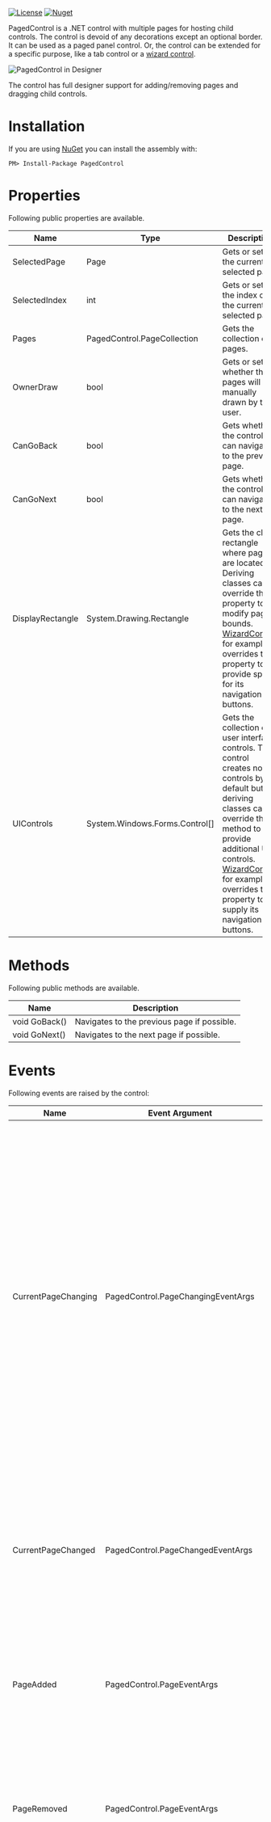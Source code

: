 [![License](http://img.shields.io/github/license/oozcitak/pagedcontrol.svg?style=flat-square)](https://opensource.org/licenses/MIT)
[![Nuget](https://img.shields.io/nuget/v/PagedControl.svg?style=flat-square)](https://www.nuget.org/packages/PagedControl)

PagedControl is a .NET control with multiple pages for hosting child controls. The control is devoid of any decorations except an optional border. It can be used as a paged panel control. Or, the control can be extended for a specific purpose, like a tab control or a [wizard control](https://github.com/oozcitak/WizardControl).

![PagedControl in Designer](https://raw.githubusercontent.com/wiki/oozcitak/PagedControl/PagedControl.designer.png)

The control has full designer support for adding/removing pages and dragging child controls.

# Installation #

If you are using [NuGet](https://nuget.org/) you can install the assembly with:

`PM> Install-Package PagedControl`

# Properties #

Following public properties are available.

| Name | Type | Description |
|------|------|-------------|
| SelectedPage      | Page                           | Gets or sets the currently selected page. |
| SelectedIndex     | int                            | Gets or sets the index of the currently selected page. |
| Pages             | PagedControl.PageCollection    | Gets the collection of pages. |
| OwnerDraw         | bool                           | Gets or sets whether the pages will be manually drawn by the user. |
| CanGoBack         | bool                           | Gets whether the control can navigate to the previous page. |
| CanGoNext         | bool                           | Gets whether the control can navigate to the next page. |
| DisplayRectangle  | System.Drawing.Rectangle       | Gets the client rectangle where pages are located. Deriving classes can override this property to modify page bounds. [WizardControl](https://github.com/oozcitak/WizardControl), for example, overrides this property to provide space for its navigation buttons. |
| UIControls        | System.Windows.Forms.Control[] | Gets the collection of user interface controls. The control creates no UI controls by default but deriving classes can override this method to provide additional UI controls. [WizardControl](https://github.com/oozcitak/WizardControl), for example, overrides this property to supply its navigation buttons. |

# Methods #

Following public methods are available.

| Name | Description |
|------|-------------|
| void GoBack() | Navigates to the previous page if possible. |
| void GoNext() | Navigates to the next page if possible. |

# Events #

Following events are raised by the control:

| Name | Event Argument | Description |
|------|----------------|-------------|
| CurrentPageChanging | PagedControl.PageChangingEventArgs   | Occurs before the selected page changes. The event arguments contains references to the currently selected page and the page to become selected. It is possible to make the control navigate to a different page by setting the `NewPage` property of the event arguments, or to cancel navigation entirely by setting `Cancel = true` while handling the event. |
| CurrentPageChanged  | PagedControl.PageChangedEventArgs    | Occurs after the selected page changes. The event arguments contains references to the currently selected page and the previous selected page. |
| PageAdded           | PagedControl.PageEventArgs           | Occurs after a new page is added to the page collection. The event arguments contains a reference to the new page. |
| PageRemoved         | PagedControl.PageEventArgs           | Occurs after an existing page is removed from the page collection. The event arguments contains a reference to the removed page. |
| PageValidating      | PagedControl.PageValidatingEventArgs | Occurs before the selected page changes and it needs to be validated. The event arguments contains a reference to the currently selected page. By setting `Cancel = true` while handling the event, the validation stops and the selected page is not changed. |
| PageValidated       | PagedControl.PageEventArgs           | Occurs before the selected page changes and after it is successfully validated. The event arguments contains a reference to the currently selected page. |
| PageHidden          | PagedControl.PageEventArgs           | Occurs before the selected page changes and after the currently selected page is hidden. The event arguments contains a reference to the page. |
| PageShown           | PagedControl.PageEventArgs           | Occurs before the selected page changes and the page to become selected is shown. The event arguments contains a reference to the page. |
| PagePaint           | PagedControl.PagePaintEventArgs      | Occurs when a page is needed to be painted. The control paints the background of the pages by default. However, if the `OwnerDraw` property of the control is set to `true`, all page painting should be done manually in this event. |
| UpdateUIControls    | System.EventArgs                     | Occurs when the visual states of the user interface controls are needed to be updated. If any custom UI controls are added by overriding the `UIControls` property, visual states of those controls should be handled in this event. |